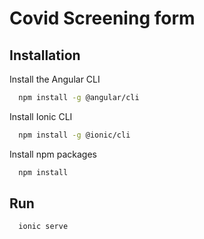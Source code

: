 # Covid Screening form

## Installation

Install the Angular CLI

```bash
  npm install -g @angular/cli
```

Install Ionic CLI

```bash
  npm install -g @ionic/cli
```

Install npm packages

```bash
  npm install
```

## Run

```bash
  ionic serve
```
